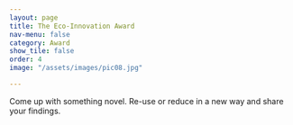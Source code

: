 ```yaml
---
layout: page
title: The Eco-Innovation Award
nav-menu: false
category: Award
show_tile: false
order: 4
image: "/assets/images/pic08.jpg"

---
```

Come up with something novel.  Re-use or reduce in a new way and share your findings.